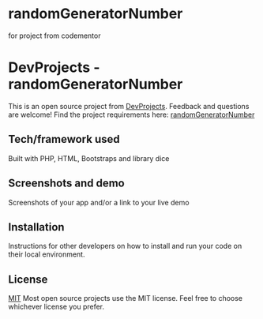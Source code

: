 # randomGeneratorNumber
for project from codementor

# DevProjects - randomGeneratorNumber

This is an open source project from [DevProjects](http://www.codementor.io/projects). Feedback and questions are welcome!
Find the project requirements here: [randomGeneratorNumber](url)

## Tech/framework used
Built with PHP, HTML, Bootstraps and library dice

## Screenshots and demo
Screenshots of your app and/or a link to your live demo

## Installation
Instructions for other developers on how to install and run your code on their local environment.

## License
[MIT](https://choosealicense.com/licenses/mit/)
Most open source projects use the MIT license. Feel free to choose whichever license you prefer.
